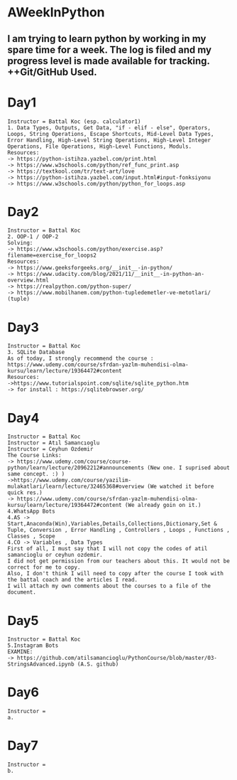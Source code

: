 # AWeekInPython
 I am trying to learn python by working in my spare time for a week. The log is filed and my progress level is made available for tracking. ++Git/GitHub Used.
 -------------------------------------------------------------------------------------------
# Day1
    Instructor = Battal Koc (esp. calculator1)
    1. Data Types, Outputs, Get Data, "if - elif - else", Operators, Loops, String Operations, Escape Shortcuts, Mid-Level Data Types, Error Handling, High-Level String Operations, High-Level Integer Operations, File Operations, High-Level Functions, Moduls.
    Resources:
    -> https://python-istihza.yazbel.com/print.html
    -> https://www.w3schools.com/python/ref_func_print.asp
    -> https://textkool.com/tr/text-art/love
    -> https://python-istihza.yazbel.com/input.html#input-fonksiyonu
    -> https://www.w3schools.com/python/python_for_loops.asp


# Day2
    Instructor = Battal Koc
    2. OOP-1 / OOP-2
    Solving:
    -> https://www.w3schools.com/python/exercise.asp?filename=exercise_for_loops2
    Resources:
    -> https://www.geeksforgeeks.org/__init__-in-python/
    -> https://www.udacity.com/blog/2021/11/__init__-in-python-an-overview.html
    -> https://realpython.com/python-super/
    -> https://www.mobilhanem.com/python-tupledemetler-ve-metotlari/ (tuple)


# Day3
    Instructor = Battal Koc
    3. SQLite Database
    As of today, I strongly recommend the course : https://www.udemy.com/course/sfrdan-yazlm-muhendisi-olma-kursu/learn/lecture/19364472#content
    Resources:
    ->https://www.tutorialspoint.com/sqlite/sqlite_python.htm
    -> for install : https://sqlitebrowser.org/

# Day4
    Instructor = Battal Koc
    Instructor = Atıl Samancıoglu
    Instructor = Ceyhun Ozdemir
    The Course Links:
    -> https://www.udemy.com/course/course-python/learn/lecture/20962212#announcements (New one. I suprised about same concept. :) )
    ->https://www.udemy.com/course/yazilim-mulakatlari/learn/lecture/32465368#overview (We watched it before quick res.)
    -> https://www.udemy.com/course/sfrdan-yazlm-muhendisi-olma-kursu/learn/lecture/19364472#content (We already goin on it.)
    4.WhatsApp Bots
    4.AS -> Start,Anaconda(Win),Variables,Details,Collections,Dictionary,Set & Tuple, Conversion , Error Handling , Controllers , Loops , Functions , Classes , Scope
    4.CO -> Variables , Data Types
    First of all, I must say that I will not copy the codes of atil samancioglu or ceyhun ozdemir. 
    I did not get permission from our teachers about this. It would not be correct for me to copy. 
    Also, I don't think I will need to copy after the course I took with the battal coach and the articles I read. 
    I will attach my own comments about the courses to a file of the document.
# Day5
    Instructor = Battal Koc
    5.Instagram Bots
    EXAMINE:
    -> https://github.com/atilsamancioglu/PythonCourse/blob/master/03-StringsAdvanced.ipynb (A.S. github)
# Day6
    Instructor = 
    a.
# Day7
    Instructor = 
    b.